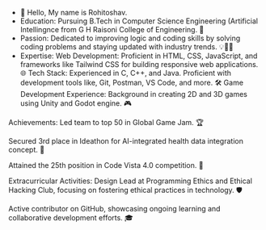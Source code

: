 - 👋 Hello, My name is Rohitoshav.
- Education: Pursuing B.Tech in Computer Science Engineering (Artificial Intellingnce from G H Raisoni College of Engineering. 🏫
- Passion: Dedicated to improving logic and coding skills by solving coding problems and staying updated with industry trends. 💡👨‍💻
- Expertise:
Web Development: Proficient in HTML, CSS, JavaScript, and frameworks like Tailwind CSS for building responsive web applications. 🌐
Tech Stack: Experienced in C, C++, and Java. Proficient with development tools like, Git, Postman, VS Code, and more. 🛠️
Game Development Experience: Background in creating 2D and 3D games using Unity and Godot engine. 🎮

Achievements:
Led team to top 50 in Global Game Jam. 🏆

Secured 3rd place in Ideathon for AI-integrated health data integration concept. 🥉

Attained the 25th position in Code Vista 4.0 competition. 🏅

Extracurricular Activities:
Design Lead at Programming Ethics and Ethical Hacking Club, focusing on fostering ethical practices in technology. 🛡️

Active contributor on GitHub, showcasing ongoing learning and collaborative development efforts. 🎓

<!---
Rohitoshav-Dalve/Rohitoshav-Dalve is a ✨ special ✨ repository because its `README.md` (this file) appears on your GitHub profile.
You can click the Preview link to take a look at your changes.
--->
